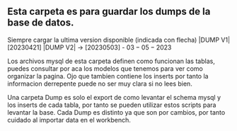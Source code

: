 ## Esta carpeta es para guardar los dumps de la base de datos.
Siempre cargar la ultima version disponible (indicada con flecha)
|DUMP V1| [20230421]
|DUMP V2| -> [20230503] - $03-05-2023$

Los archivos mysql de esta carpeta definen como funcionan las tablas, puedes
consultar por aca los modelos que tenemos para ver como organizar la pagina.
Ojo que tambien contiene los inserts por tanto la informacion derrepente puede
no ser muy clara si no lees bien.

Una carpeta Dump es solo el export de como levantar el schema mysql y los inserts
de cada tabla, por tanto se pueden utilizar estos scripts para levantar la base.
Cada Dump es distinto ya que son por cambios, por tanto cuidado al importar data
en el workbench.

